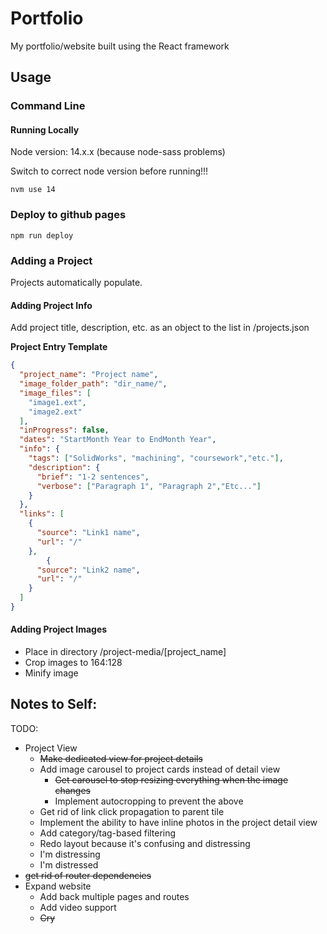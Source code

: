 # Portfolio

My portfolio/website built using the React framework

## Usage 

### Command Line

#### Running Locally

Node version: 14.x.x (because node-sass problems)

Switch to correct node version before running!!!

`nvm use 14`

### Deploy to github pages

`npm run deploy`

### Adding a Project
Projects automatically populate. 
#### Adding Project Info 

Add project title, description, etc. as an object to the list in /projects.json

**Project Entry Template**
``` json
{
  "project_name": "Project name",
  "image_folder_path": "dir_name/",
  "image_files": [
    "image1.ext",
    "image2.ext"
  ],
  "inProgress": false,
  "dates": "StartMonth Year to EndMonth Year",
  "info": {
    "tags": ["SolidWorks", "machining", "coursework","etc."],
    "description": {
      "brief": "1-2 sentences",
      "verbose": ["Paragraph 1", "Paragraph 2","Etc..."]
    }
  },
  "links": [
    {
      "source": "Link1 name",
      "url": "/"
    },
        {
      "source": "Link2 name",
      "url": "/"
    }
  ]
}
```

#### Adding Project Images
  - Place in directory /project-media/\[project_name]
  - Crop images to 164:128
  - Minify image

## Notes to Self:
TODO: 
- Project View
  - ~~Make dedicated view for project details~~
  - Add image carousel to project cards instead of detail view
    - ~~Get carousel to stop resizing everything when the image changes~~
    - Implement autocropping to prevent the above
  - Get rid of link click propagation to parent tile
  - Implement the ability to have inline photos in the project detail view
  - Add category/tag-based filtering
  - Redo layout because it's confusing and distressing
  - I'm distressing
  - I'm distressed
- ~~get rid of router dependencies~~
- Expand website
  - Add back multiple pages and routes
  - Add video support
  - ~~Cry~~
